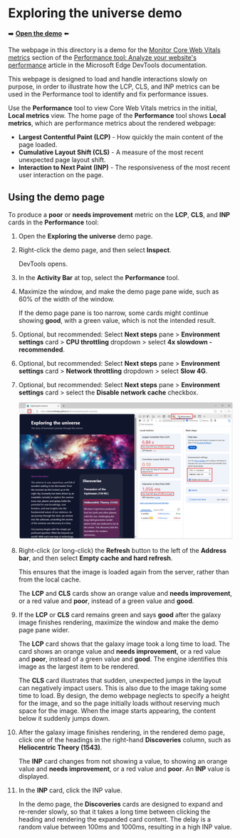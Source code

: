 # Exploring the universe demo

➡️ **[Open the demo](https://microsoftedge.github.io/Demos/exploring-the-universe/)** ⬅️

The webpage in this directory is a demo for the [Monitor Core Web Vitals metrics](https://learn.microsoft.com/microsoft-edge/devtools-guide-chromium/performance/overview#monitor-core-web-vitals-metrics) section of the [Performance tool: Analyze your website's performance](https://learn.microsoft.com/microsoft-edge/devtools-guide-chromium/performance/overview) article in the Microsoft Edge DevTools documentation.

This webpage is designed to load and handle interactions slowly on purpose, in order to illustrate how the LCP, CLS, and INP metrics can be used in the Performance tool to identify and fix performance issues.

Use the **Performance** tool to view Core Web Vitals metrics in the initial, **Local metrics** view.  The home page of the **Performance** tool shows **Local metrics**, which are performance metrics about the rendered webpage:

* **Largest Contentful Paint (LCP)** - How quickly the main content of the page loaded.
* **Cumulative Layout Shift (CLS)** - A measure of the most recent unexpected page layout shift.
* **Interaction to Next Paint (INP)** - The responsiveness of the most recent user interaction on the page.


<!-- ====================================================================== -->
## Using the demo page

To produce a **poor** or **needs improvement** metric on the **LCP**, **CLS**, and **INP** cards in the **Performance** tool:

1. Open the **Exploring the universe** demo page.

1. Right-click the demo page, and then select **Inspect**.

   DevTools opens.

1. In the **Activity Bar** at top, select the **Performance** tool.

1. Maximize the window, and make the demo page pane wide, such as 60% of the width of the window.

   If the demo page pane is too narrow, some cards might continue showing **good**, with a green value, which is not the intended result.

1. Optional, but recommended: Select **Next steps** pane > **Environment settings** card > **CPU throttling** dropdown > select **4x slowdown - recommended**.

1. Optional, but recommended: Select **Next steps** pane > **Environment settings** card > **Network throttling** dropdown > select **Slow 4G**.

1. Optional, but recommended: Select **Next steps** pane > **Environment settings** card > select the **Disable network cache** checkbox.

   ![Local metrics results: poor; needs improvement; and poor](./images/local-metrics-results.png)

1. Right-click (or long-click) the **Refresh** button to the left of the **Address bar**, and then select **Empty cache and hard refresh**.

   This ensures that the image is loaded again from the server, rather than from the local cache.

   The **LCP** and **CLS** cards show an orange value and **needs improvement**, or a red value and **poor**, instead of a green value and **good**.

1. If the **LCP** or **CLS** card remains green and says **good** after the galaxy image finishes rendering, maximize the window and make the demo page pane wider.

   The **LCP** card shows that the galaxy image took a long time to load.  The card shows an orange value and **needs improvement**, or a red value and **poor**, instead of a green value and **good**.  The engine identifies this image as the largest item to be rendered.

   The **CLS** card illustrates that sudden, unexpected jumps in the layout can negatively impact users.  This is also due to the image taking some time to load.  By design, the demo webpage neglects to specify a height for the image, and so the page initially loads without reserving much space for the image.  When the image starts appearing, the content below it suddenly jumps down.

1. After the galaxy image finishes rendering, in the rendered demo page, click one of the headings in the right-hand **Discoveries** column, such as **Heliocentric Theory (1543)**.

   The **INP** card changes from not showing a value, to showing an orange value and **needs improvement**, or a red value and **poor**.  An **INP** value is displayed.

1. In the **INP** card, click the INP value.

   In the demo page, the **Discoveries** cards are designed to expand and re-render slowly, so that it takes a long time between clicking the heading and rendering the expanded card content.  The delay is a random value between 100ms and 1000ms, resulting in a high INP value.
